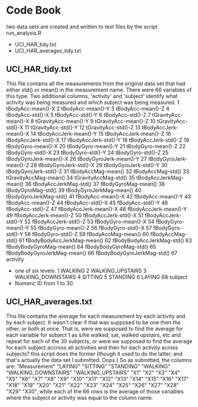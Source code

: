 # Code Book
two data sets are created and written to text files by the script run_analysis.R
* UCI_HAR_tidy.txt
* UCI_HAR_averages_tidy.txt

## UCI_HAR_tidy.txt
This file contains all the measurements from the original data set that had either std() or mean() in the measurement name. There were 66 variables of this type. Two additional columns, 'activity' and 'subject' identify what activity was being measured and which subject was being measured.
1 tBodyAcc-mean()-X
2 tBodyAcc-mean()-Y
3 tBodyAcc-mean()-Z
4 tBodyAcc-std()-X
5 tBodyAcc-std()-Y
6 tBodyAcc-std()-Z
7 tGravityAcc-mean()-X
8 tGravityAcc-mean()-Y
9 tGravityAcc-mean()-Z
10 tGravityAcc-std()-X
11 tGravityAcc-std()-Y
12 tGravityAcc-std()-Z
13 tBodyAccJerk-mean()-X
14 tBodyAccJerk-mean()-Y
15 tBodyAccJerk-mean()-Z
16 tBodyAccJerk-std()-X
17 tBodyAccJerk-std()-Y
18 tBodyAccJerk-std()-Z
19 tBodyGyro-mean()-X
20 tBodyGyro-mean()-Y
21 tBodyGyro-mean()-Z
22 tBodyGyro-std()-X
23 tBodyGyro-std()-Y
24 tBodyGyro-std()-Z
25 tBodyGyroJerk-mean()-X
26 tBodyGyroJerk-mean()-Y
27 tBodyGyroJerk-mean()-Z
28 tBodyGyroJerk-std()-X
29 tBodyGyroJerk-std()-Y
30 tBodyGyroJerk-std()-Z
31 tBodyAccMag-mean()
32 tBodyAccMag-std()
33 tGravityAccMag-mean()
34 tGravityAccMag-std()
35 tBodyAccJerkMag-mean()
36 tBodyAccJerkMag-std()
37 tBodyGyroMag-mean()
38 tBodyGyroMag-std()
39 tBodyGyroJerkMag-mean()
40 tBodyGyroJerkMag-std()
41 fBodyAcc-mean()-X
42 fBodyAcc-mean()-Y
43 fBodyAcc-mean()-Z
44 fBodyAcc-std()-X
45 fBodyAcc-std()-Y
46 fBodyAcc-std()-Z
47 fBodyAccJerk-mean()-X
48 fBodyAccJerk-mean()-Y
49 fBodyAccJerk-mean()-Z
50 fBodyAccJerk-std()-X
51 fBodyAccJerk-std()-Y
52 fBodyAccJerk-std()-Z
53 fBodyGyro-mean()-X
54 fBodyGyro-mean()-Y
55 fBodyGyro-mean()-Z
56 fBodyGyro-std()-X
57 fBodyGyro-std()-Y
58 fBodyGyro-std()-Z
59 fBodyAccMag-mean()
60 fBodyAccMag-std()
61 fBodyBodyAccJerkMag-mean()
62 fBodyBodyAccJerkMag-std()
63 fBodyBodyGyroMag-mean()
64 fBodyBodyGyroMag-std()
65 fBodyBodyGyroJerkMag-mean()
66 fBodyBodyGyroJerkMag-std()
67 activity
   * one of six levels:
      1 WALKING
      2 WALKING_UPSTAIRS
      3 WALKING_DOWNSTAIRS
      4 SITTING
      5 STANDING
      6 LAYING
68 subject
   * Numeric ID from 1 to 30.

## UCI_HAR_averages.txt
This file contains the average for each measurement by each activity and by each subject. It wasn't clear if that was supposed to be one then the other, or both at once. That is, were we supposed to find the average for each variable for subject 1 as s/he walked, sat, walked upstairs, etc and repeat for each of the 30 subjects, or were we supposed to find the average for each subject accross all activities and then for each activity across subjects? this script does the former (though it used to do the latter, and that's actually the data set I submitted. Oops.) So as submitted, the columns are: "Measurement" "LAYING" "SITTING" "STANDING" "WALKING" "WALKING_DOWNSTAIRS" "WALKING_UPSTAIRS" "X1" "X2" "X3" "X4" "X5" "X6" "X7" "X8" "X9" "X10" "X11" "X12" "X13" "X14" "X15" "X16" "X17" "X18" "X19" "X20" "X21" "X22" "X23" "X24" "X25" "X26" "X27" "X28" "X29" "X30", while each of the 66 rows is the average of those variables where the subject or activity was equal to the column name.
